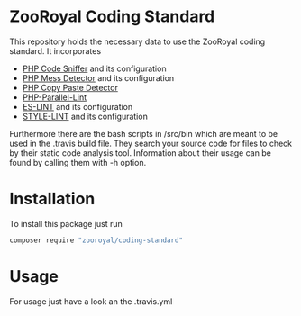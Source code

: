 # ZooRoyal Coding Standard

This repository holds the necessary data to use the ZooRoyal coding standard. It incorporates
* [PHP Code Sniffer](https://github.com/squizlabs/PHP_CodeSniffer) and its configuration
* [PHP Mess Detector](https://github.com/phpmd/phpmd) and its configuration
* [PHP Copy Paste Detector](https://github.com/sebastianbergmann/phpcpd)
* [PHP-Parallel-Lint](https://github.com/JakubOnderka/PHP-Parallel-Lint)
* [ES-LINT](https://github.com/eslint/eslint) and its configuration
* [STYLE-LINT](https://github.com/stylelint/stylelint) and its configuration

Furthermore there are the bash scripts in /src/bin which are meant to be used in the .travis build file. They search your source code for files to check by their static code analysis tool. Information about their usage can be found by calling them with -h option.

# Installation

To install this package just run

```bash
composer require "zooroyal/coding-standard"
```

# Usage

For usage just have a look an the .travis.yml
